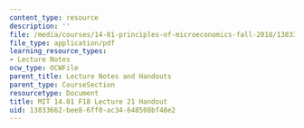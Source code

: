 ```yaml
---
content_type: resource
description: ''
file: /media/courses/14-01-principles-of-microeconomics-fall-2018/13833662bee86ff0ac34648508bf48e2_MIT14_01F18_handout21.pdf
file_type: application/pdf
learning_resource_types:
- Lecture Notes
ocw_type: OCWFile
parent_title: Lecture Notes and Handouts
parent_type: CourseSection
resourcetype: Document
title: MIT 14.01 F18 Lecture 21 Handout
uid: 13833662-bee8-6ff0-ac34-648508bf48e2
---
```

